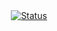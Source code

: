 <div style="text-align: center;">
  <a href="https://elias.eu.org">
    <img src="https://lanyard.cnrad.dev/api/641234002023415808?showDisplayName=true&idleMessage=Offline...&hideBadges=true" alt="Status" />
  </a>
</div>
